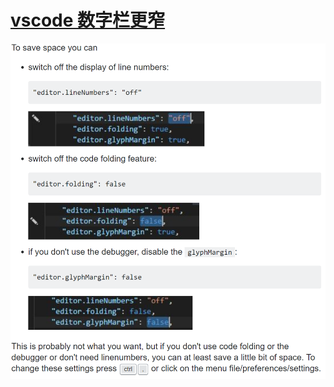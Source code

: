 # [vscode 数字栏更窄](https://stackoverflow.com/questions/44912058/is-there-a-way-to-make-vscode-line-number-field-smaller-width/44920117)

![g](asset/clip_image001-1592069310530.png)